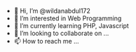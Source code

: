 - 👋 Hi, I’m @wildanabdul172
- 👀 I’m interested in Web Programming
- 🌱 I’m currently learning PHP, Javascript
- 💞️ I’m looking to collaborate on ...
- 📫 How to reach me ...

<!---
wildanabdul172/wildanabdul172 is a ✨ special ✨ repository because its `README.md` (this file) appears on your GitHub profile.
You can click the Preview link to take a look at your changes.
--->
